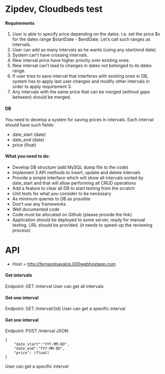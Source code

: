 # Zipdev, Cloudbeds test

#### Requirements
1. User is able to specify price depending on the dates. i.e. set the price $x for the dates range $startDate - $endDate. Let’s call such ranges as intervals.
2. User can add as many intervals as he wants (using any start/end date).
3. System can’t have crossing intervals.
4. New interval price have higher priority over existing ones.
5. New interval can’t lead to changes in dates not belonged to its dates range.
6. If user tries to save interval that interferes with existing ones in DB, system has to apply last user changes and modify other intervals in order to apply requirement 3.
7. Any intervals with the same price that can be merged (without gaps between) should be merged.

#### DB
You need to develop a system for saving prices in intervals. Each interval should have such fields:
- date_start (date)
- date_end (date)
- price (float)

#### What you need to do:
- Develop DB structure (add MySQL dump file to the code)
- Implement 3 API methods to insert, update and delete intervals
- Provide a simple interface which will show all intervals sorted by date_start and that will allow performing all CRUD operations
- Add a feature to clear all DB to start testing from the scratch
- Unit tests for what you consider to be necessary
- As minimum queries to DB as possible
- Don’t use any frameworks
- Well documented code
- Code must be allocated on Github (please provide the link)
- Application should be deployed to some server, ready for manual testing. URL should be provided. (it needs to speed-up the reviewing process)

# API

- Host = http://fernandoavalos.000webhostapp.com

#### Get intervals
Endpoint: GET /interval
User can get all intervals

#### Get one interval
Endpoint: GET /interval/{id}
User can get a specific interval

#### Get one interval
Endpoint: POST /interval
JSON: 
```
{
	"date_start":"YYY-MM-DD",
	"date_end":"YYY-MM-DD",
	"price": (float)
}
```
User can get a specific interval
